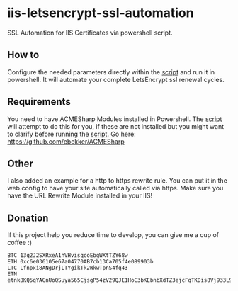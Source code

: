 # iis-letsencrypt-ssl-automation
SSL Automation for IIS Certificates via powershell script.

## How to
Configure the needed parameters directly within the [script](https://github.com/teriansilva/iis-letsencrypt-ssl-automation/blob/master/ssl-automation-script.ps1) and run it in powershell. It will automate your complete LetsEncrypt ssl renewal cycles.

## Requirements
You need to have ACMESharp Modules installed in Powershell. The [script](https://github.com/teriansilva/iis-letsencrypt-ssl-automation/blob/master/ssl-automation-script.ps1) will attempt to do this for you, if these are not installed but you might want to clarify before running the [script](https://github.com/teriansilva/iis-letsencrypt-ssl-automation/blob/master/ssl-automation-script.ps1).
Go here: https://github.com/ebekker/ACMESharp

## Other
I also added an example for a http to https rewrite rule. You can put it in the web.config to have your site automatically called via https. Make sure you have the URL Rewrite Module installed in your IIS!

## Donation
If this project help you reduce time to develop, you can give me a cup of coffee :)
```
BTC 13q2J2SXRxeA1hVHvisqcoEbqWXtTZY68w
ETH 0xc6e036105e67a04770AB7cb13Ca705f4e089903b
LTC Lfnpxi8ANgDrjLTYgikTk2WkwTpnS4fq43
ETN etnk8KQ5qYAGnUoQSuya565CjsgP54zV29QJE1HoC3bKEbnbXdTZ3ejcFqTKDis8Vj933L9wQbNYVezEQ1myZJA56YyxpirTxZ
```
